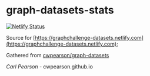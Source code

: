 # graph-datasets-stats

[![Netlify Status](https://api.netlify.com/api/v1/badges/20331ba7-93d6-4904-91f4-b3bc1f1af702/deploy-status)](https://app.netlify.com/sites/graphchallenge-datasets/deploys)

Source for [https://graphchallenge-datasets.netlify.com](https://graphchallenge-datasets.netlify.com);

Gathered from [cwpearson/graph-datasets](https://github.com/cwpearson/graph-datasets)

*Carl Pearson* - cwpearson.github.io

